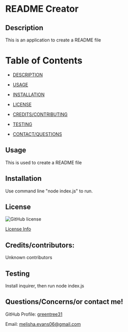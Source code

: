 # README Creator
  
  ## Description
  This is an application to create a README file

  # Table of Contents
  - [DESCRIPTION](#description)
  
  - [USAGE](#usage)
  
  - [INSTALLATION](#installation)
  
  - [LICENSE](#license)
  
  - [CREDITS/CONTRIBUTING](#contributing)
  
  - [TESTING](#test)
  
  - [CONTACT/QUESTIONS](#contactGH)

  ## Usage
  This is used to create a README file

  ## Installation
  Use command line "node index.js" to run.
  
  ## License
  ![GitHub license](https://img.shields.io/badge/license--blue.svg)

  [License Info](https://docs.github.com/en/repositories/managing-your-repositorys-settings-and-features/customizing-your-repository/licensing-a-repository)
  
  ## Credits/contributors:
  Unknown contributors

  ## Testing
  Install inquirer, then run node index.js

  ## Questions/Concerns/or contact me!
  GitHub Profile: [greentree31	](https://www.github.com/greentree31	)
 
  Email: melisha.evans06@gmail.com


